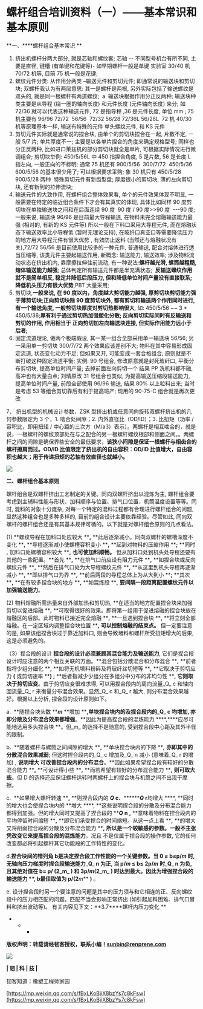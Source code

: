 # 螺杆组合培训资料（一）——基本常识和基本原则

**一、\*\***螺杆组合基本常识 \*\*

1. 挤出机螺杆分两大部分, 就是芯轴和螺纹套; 芯轴 -- 不同型号机台有所不同, 主要是直径, 键槽 (有单键和花键等)- 如早期螺杆一般是单键 实验室 30/40 机 70/72 机等, 目前 75 机一般是花键; 
2. 螺纹元件分类: 从作用分两类 –输送元件和剪切元件; 即通常说的输送块和剪切块; 双螺杆我认为有两层意思: 其一是螺杆是两根, 另外实际包括了输送螺纹是双头的, 就是同一根螺杆有两道螺纹;  a  输送块根据作用分正反两种; 输送块种类主要是从导程 (绕一圈的轴向长度) 和元件长度 (元件轴向长度) 来分; 如 72/36 就可以代表这种输送元件, 72 是指导程 ,36 是元件长度, 单位 mm ; 75 机主要有 96/96 72/72  56/56  72/32 56/28 72/36L 56/28L  72 机 40/30 机等原理基本一样, 输送有特殊的元件 单头螺纹元件, 和 KS 元件
3. 剪切元件实际就是通常说的捏合块, 由单个的剪切块捏合在一起, 片数不定, 一般 5/7 片; 单片厚度不一; 主要是以各单片捏合的角度来确定规格型号; 同样也分正反两种, 比如进口萊兹机的部分剪切块就全是单片, 可根据实际情况进行微调组合; 剪切块举例: 450/5/56L 中 450 指捏合角度, 5 是片数, 56 是长度 L 指左向, 一般正向的不标明; 通常 75 机还有 900/5/56  300/7/72  450/5/36  600/5/56 的基本很少用了; 可以根据要求采购; 象 30 机只有 450/5/28  900/5/28 两种  特殊剪切元件有新齿型盘; 厚度很小的剪切块, 薄的左向剪切块, 还有新到的拉伸流块;
4. 输送元件的大致作用, 在螺杆组合整体效果看, 单个的元件效果体现不明显, 一般需要在特定的临近组合条件下才会有其真实的体现, 具体比如同样 90 度剪切块在单独输送块之间和在后面连续 90 度  90 度 / 90 度>>90 度  ---90 度; 一般来说, 输送块 96/96 是目前最大导程输送, 在物料未完全熔融输送能力最强 (相对的, 有新的 KS 元件等) 所以一般在下料口采用大导程元件, 而在熔融状态下输送效率比小导程低 (暂时无理论支持), 在玻纤口真空口等需要降低压力的地方用大导程元件有很大优势 , 有效防止返料 (当然还与熔融状况有关),72/72 56/56 是目前使用比较多的一种元件, 普通输送, 配合对熔体进行适当压缩等, 该类元件主要起输送作用, 新概念: 输送能力, 输送效率; 涉及物料流动状态在挤出机内, 靠摩擦拉伸往前流动, 有一种说法:**螺杆越光滑, 螺筒越粗糙, 熔体输送能力越强**; 总体判定所有输送元件都是半充满状态;  **反输送螺纹作用就不是简单相反, 稳定并降低后段压力, 但和降低单位时间产量没有直接联系; 降低机头压力有很大优势**,PBT 大量采用;
5. 剪切块,**一般来说, 在 90 度以内，角度越大剪切能力越强, 厚剪切块剪切能力强于薄剪切块**;**正向剪切块除 90 度剪切块外, 都有剪切和输送两个作用同时进行, 有一个输送角度, 一般剪切块厚度对剪切热影响很大**, 如: 450/5/56 ~~ 3 * 450/5/36;**厚有利于通过剪切热加强塑化分散; 反向剪切实际同时有反输送和剪切的作用, 作用相当于 正向剪切加左向输送块连接, 但实际作用能力远小于后者;**
6. 固定流道理论, 做两个极端假设, 其一某一组合全部采用单一输送块 56/56; 另一采用单一剪切块 300/7/72 两个效果应该差别不大; 物料在其中容易形成固定流道, 状态变化动力不足; 但如果叉开, 可能变成一套合格组合; 原则就是不断打破这种固定流道平衡; 实例: 90 号组合, 修改原意就是封死玻纤口, 平衡分布剪切块, 提高单位时间产量; 去掉前面左向剪切一个 结果 PP 洗机料都不融, 高冲也有大量白点; 刘晴原改 31 号组合也类似, 为提高输送压缩段输送能力, 提高单位时间产量, 前段全部使用 96/96 输送, 结果 80% 以上粒料出来; 当时是考虑 53 等组合剪切靠后有利于提高班产; 现用的 90-75-C 组合就是再次更改

7、 挤出机型的机械设计参数，ZSK 型挤出机或任意同向旋转双螺杆挤出机的几何参数限定为 3 个，1. 啮合处间隙；2. 内外直径比（OD/ID）；3. 比扭矩（功率 / 容积比，即用扭矩 / 中心距的三次方（M/a3）表示）。两螺杆是相互啮合的，就是说，一根螺杆的螺纹顶部处在与之配合的另一根螺杆螺纹根部和侧面之间。。两螺杆之间的间隙是确保界些安全的最低要求，**该狭小间隙是保证一根螺杆与相齿合的螺杆擦肩而过。OD/ID 比值限定了挤出机的自由容积：OD/ID 比值增大，自由容积也越大；用于传递扭矩的芯轴有效直径也就越小。** 

![](https://mmbiz.qpic.cn/mmbiz_jpg/I4ER5ryCrAdbtVzKXvcgyctNniapkgsDhUMmvA7sicgqn5VeCmxl17RADmcyVCu1jricaVibloh0qS8oUDlHFBDfjw/640?wx_fmt=jpeg "")

**二、螺杆组合基本原则**

螺杆组合是双螺杆挤出工艺制定的关键。同向双螺杆挤出以混炼为主, 螺杆组合要考虑到主辅料性能与形状、加料顺序与位置、排气口位置、机筒温度设置等等。同时, 混料的对象十分庞杂, 对每一个特定的混料过程都有合理进行螺杆组合的问题, 显然这种组合也是多种多样的, 目前的组合设计主要依靠经验。尽管如此, 同向双螺杆的螺杆组合还是有其基本规律可循的。以下就是对螺杆组合原则的几点看法。

(1) **螺纹导程在加料口处应较大 ****,** **此后逐渐减小。同向双螺杆的螺槽深度不变化 ****,** **导程逐渐减小使螺槽容积变小 ****,** **起到对物料的压缩作用 ****;** **同时 ****,**** 加料口处螺槽容积较大 ****,** **也可使加料顺畅。** 但从加料口处到机头处导程还要有其他的一些配置。**首先 ****,** **在排气口前应设有阻力元件 ****,** **如捏合块或反向螺纹元件 ****,** **然后在排气口处为大导程螺纹元件 ****,** **从这里到机头导程再逐渐减小 ****,** **即以排气口为界 ****,** **前后两段的导程总体上为从大到小 ****;** **其次 ****,** **在有较多捏合块的地方 ****,** **如混炼段 ****,** **要间隔一段距离配置螺纹元件以加强输送能力**。

(2) 物料熔融所需热量来自外部加热和剪切热, **在适当的地方配置捏合块来加强剪切以促进熔融 ****,** **可取得很好的效果。即将第一组用于促进熔融的捏合块放在熔融区的后部。此时物料已接近完全熔融 ****,** **一旦遇到捏合块 ****,** **将立刻全部熔融。在一定区域内调整捏合块位置 ****,** **可以控制熔融的结束点。** 但一定要注意的是, 如果该组捏合块过于靠近加料口, 则会导致堵料和螺杆所受扭矩增大的后果, 这是必须避免的。

（3）捏合段的设计 **捏合段的设计必须兼顾其混合能力及输送能力**, 它们是捏合段设计时应注意的两个相互关联的方面。**混合包括分散混合和分布混合 ****,** **前者指将少组分细化 ****,** **如将无机填料粉碎及将玻纤丝切短等 ****,** **它取决于剪切应力 ****(**** 或剪切速率 ****) ;** **后者指减少少组分在多组分中分布的非均匀性 ****,** **它则取决于剪切应变**。由于剪切应变很难求得, 可以用捏合段内的周向流量_Q_ c 和轴向回流量_Q_ r 来衡量分布混合效果。显然_Q_ c 和_Q_ r 越大, 则分布混合效果越好。根据以上分析, 捏合段的设计原则如下。

a.  **随捏合块头数 *****m*** **增加 ****,**单块捏合块内的及捏合段内的_Q_ c 均增加, 亦即**分散及分布混合效果都增强**。**因此为提高捏合段的混炼能力 ****,****应尽可能地选用多头捏合块 **。但_m_ 的选择不是随意的, 受到捏合段中心距及其外半径的限制。

b.  **随着螺杆与螺筒之间间隙的增大 ****,** **单块捏合块内的下降 ****,** **亦即其中的分散混合效果减弱**; 但这时捏合段内的_Q_ c 增加及_Q_ n 减小 (意味着_Q_ r 的增加) , **说明增大 可改善捏合段内的分布混合**。**因此如果希望捏合段有较好的分散混合能力 ****,**  **可设计得小些 ****,** **而若希望有较好的分布混合能力 ****,** **则可取大些**。但 D 的选择还应保证螺杆运转时两螺杆上的捏合块与机筒之间不出现干摩擦。

c.  **如果增大螺杆转速 ****,** **则捏合段内的 *****Q*** **c****、*********Q*** **r**均增大 ****, **同时的增大也会使捏合块内的 **增大 ****, **这些说明捏合段的分散及分布混合能力都得到加强。但的增大同时又提高了捏合段的 *****Q*** **n** **,** **意味着物料在捏合段内的平均停留时间缩短 ****,** **即它们承受捏合的时间缩短。从这一点上看 ****,**  **的增大又将削弱捏合段的分散及分布混合能力 ****,** **所以是一个较敏感的参数。一般不主张凭改变它来提高捏合段的混炼能力**。况且 不是仅属于捏合段的操作参数, 它的任何改变都必将引起螺杆其它功能段的工作特性的变化。

d.**捏合块间的错列角 **b**是决定捏合段工作性能的一个关键参数。当 0 ≤ b≤p/*m* 时, 无轴向压力梯度时捏合段输送能力_Q_ n 为正, 当 p/*m* ≤ b≤ 2p/*m* 时_Q_ n 为负, 且其绝对值在 b\= p/ (2_m_ ) 和 3p/*m*(2_m_ ) 时达到最大。**因此为增强捏合段的输送能力 ****, **b**最佳取值为 ****p**/****(2*****m*** **)** 。

e. 设计捏合段时另一个要注意的问题是其中的压力须与和它相连的正、反向螺纹段中的压力相匹配的问题。匹配不当会影响正常挤出 (如引起加料困难、排气口冒料和挤出波动等)。 有关内容见下文：**3.7\*\***螺杆内压力变化 \*\*

- * *

**版权声明：转载请经韧客授权，联系小编！sunbin@renprene.com**

![](http://mmbiz.qpic.cn/mmbiz/I4ER5ryCrAdwAWIhics4oa6S5D8lwhDn5tBBw9A4crx9sn9qFkI1o84z3nFCNiadfq40qMjUl6qic7OOZ4aia8PUTg/640?wx_fmt=png "")

**| 韧 | 科 | 技 |**

韧客知道：橡塑工程师家园 

[https://mp.weixin.qq.com/s/fBxLKoBjiX8bzYs7c8kFsw](https://mp.weixin.qq.com/s/fBxLKoBjiX8bzYs7c8kFsw)

